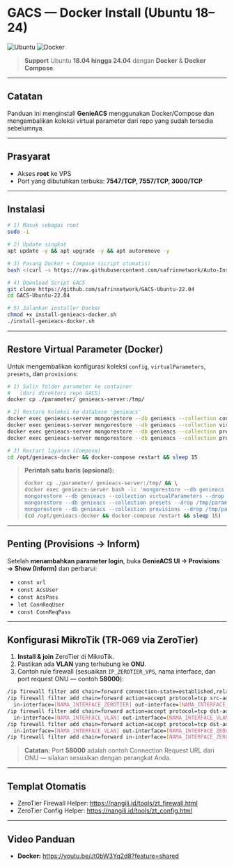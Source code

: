 # GACS — Docker Install (Ubuntu 18–24)

![Ubuntu](https://img.shields.io/badge/Ubuntu-18.04%20%E2%80%93%2024.04-E95420?logo=ubuntu&logoColor=white) ![Docker](https://img.shields.io/badge/Docker-Engine%20%2B%20Compose-2496ED?logo=docker&logoColor=white)

> **Support** Ubuntu **18.04 hingga 24.04** dengan **Docker** & **Docker Compose**.

---

## Catatan
Panduan ini menginstall **GenieACS** menggunakan Docker/Compose dan mengembalikan koleksi virtual parameter dari repo yang sudah tersedia sebelumnya.

---

## Prasyarat
- Akses **root** ke VPS
- Port yang dibutuhkan terbuka: **7547/TCP, 7557/TCP, 3000/TCP**

---

## Instalasi
```bash
# 1) Masuk sebagai root
sudo -i

# 2) Update singkat
apt update -y && apt upgrade -y && apt autoremove -y

# 3) Pasang Docker + Compose (script otomatis)
bash <(curl -s https://raw.githubusercontent.com/safrinnetwork/Auto-Install-Docker/main/install.sh)

# 4) Download Script GACS
git clone https://github.com/safrinnetwork/GACS-Ubuntu-22.04
cd GACS-Ubuntu-22.04

# 5) Jalankan installer Docker
chmod +x install-genieacs-docker.sh
./install-genieacs-docker.sh
```

---

## Restore Virtual Parameter (Docker)
Untuk mengembalikan konfigurasi koleksi `config`, `virtualParameters`, `presets`, dan `provisions`:

```bash
# 1) Salin folder parameter ke container
#   (dari direktori repo GACS)
docker cp ./parameter/ genieacs-server:/tmp/

# 2) Restore koleksi ke database 'genieacs'
docker exec genieacs-server mongorestore --db genieacs --collection config              --drop /tmp/parameter/config.bson
docker exec genieacs-server mongorestore --db genieacs --collection virtualParameters   --drop /tmp/parameter/virtualParameters.bson
docker exec genieacs-server mongorestore --db genieacs --collection presets             --drop /tmp/parameter/presets.bson
docker exec genieacs-server mongorestore --db genieacs --collection provisions          --drop /tmp/parameter/provisions.bson

# 3) Restart layanan (Compose)
cd /opt/genieacs-docker && docker-compose restart && sleep 15
```

> **Perintah satu baris (opsional):**
> ```bash
> docker cp ./parameter/ genieacs-server:/tmp/ && \
> docker exec genieacs-server bash -lc 'mongorestore --db genieacs --collection config --drop /tmp/parameter/config.bson && \
> mongorestore --db genieacs --collection virtualParameters --drop /tmp/parameter/virtualParameters.bson && \
> mongorestore --db genieacs --collection presets --drop /tmp/parameter/presets.bson && \
> mongorestore --db genieacs --collection provisions --drop /tmp/parameter/provisions.bson' && \
> (cd /opt/genieacs-docker && docker-compose restart && sleep 15)
> ```

---

## Penting (Provisions → Inform)
Setelah **menambahkan parameter login**, buka **GenieACS UI → Provisions → Show (Inform)** dan perbarui:
- `const url`
- `const AcsUser`
- `const AcsPass`
- `let ConnReqUser`
- `const ConnReqPass`

---

## Konfigurasi MikroTik (TR‑069 via ZeroTier)
1. **Install & join** ZeroTier di MikroTik.
2. Pastikan ada **VLAN** yang terhubung ke **ONU**.
3. Contoh rule firewall (sesuaikan `IP_ZEROTIER_VPS`, nama interface, dan port request ONU — contoh **58000**):

```bash
/ip firewall filter add chain=forward connection-state=established,related action=accept
/ip firewall filter add chain=forward action=accept protocol=tcp src-address=[IP_ZEROTIER_VPS] \
  in-interface=[NAMA_INTERFACE_ZEROTIER] out-interface=[NAMA_INTERFACE_VLAN] dst-port=58000,7547 comment="ACS -> ONU"
/ip firewall filter add chain=forward action=accept protocol=tcp dst-address=[IP_ZEROTIER_VPS] \
  in-interface=[NAMA_INTERFACE_VLAN] out-interface=[NAMA_INTERFACE_VLAN] src-port=58000,7547 comment="ONU -> ACS replies"
/ip firewall filter add chain=forward action=accept protocol=tcp dst-address=[IP_ZEROTIER_VPS] \
  in-interface=[NAMA_INTERFACE_VLAN] out-interface=[NAMA_INTERFACE_ZEROTIER] dst-port=7547 comment="ONU -> ACS CWMP"
/ip firewall filter add chain=forward in-interface=[NAMA_INTERFACE_ZEROTIER] out-interface=[NAMA_INTERFACE_VLAN] action=accept
```
> **Catatan:** Port **58000** adalah contoh Connection Request URL dari ONU — silakan sesuaikan dengan perangkat Anda.

---

## Templat Otomatis
- ZeroTier Firewall Helper: https://nangili.id/tools/zt_firewall.html
- ZeroTier Config Helper: https://nangili.id/tools/zt_config.html

---

## Video Panduan
- **Docker:** https://youtu.be/Jt0bW3Yq2d8?feature=shared

